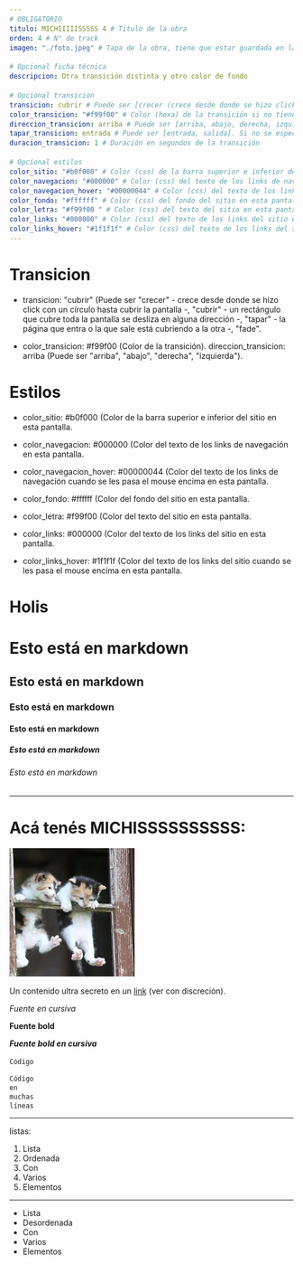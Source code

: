 ```yaml
---
# OBLIGATORIO
titulo: MICHIIIIISSSSS 4 # Titulo de la obra
orden: 4 # N° de track
imagen: "./foto.jpeg" # Tapa de la obra, tiene que estar guardada en la misma carpeta

# Opcional ficha técnica
descripcion: Otra transición distinta y otro color de fondo

# Opcional transicion
transicion: cubrir # Puede ser [crecer (crece desde donde se hizo click con un círculo hasta cubrir la pantalla), cubrir (una imagen/rectángulo que cubre toda la pantalla se desliza en alguna dirección), tapar (la página que entra o la que sale está cubriendo a la otra), fade]. Si no se especifica, es crecer por defecto
color_transicion: "#f99f00" # Color (hexa) de la transición si no tiene imagen, es #000000 por defecto. Válido para transiciones [crecer, cubrir (sin imagen)]
direccion_transicion: arriba # Puede ser [arriba, abajo, derecha, izquierda]. Si no se especifíca, es derecha por defecto. Válido para [cubrir]
tapar_transicion: entrada # Puede ser [entrada, salida]. Si no se especifíca, es entrada por defecto. Válido para [tapar]
duracion_transicion: 1 # Duración en segundos de la transición

# Opcional estilos
color_sitio: "#b0f000" # Color (css) de la barra superior e inferior del sitio en esta pantalla, es #000000 por defecto.
color_navegacion: "#000000" # Color (css) del texto de los links de navegación en esta pantalla, es #ffffff por defecto.
color_navegacion_hover: "#00000044" # Color (css) del texto de los links de navegación cuando se les pasa el mouse encima en esta pantalla, es #eeeeee44 por defecto.
color_fondo: "#ffffff" # Color (css) del fondo del sitio en esta pantalla, es #ffffff por defecto.
color_letra: "#f99f00 " # Color (css) del texto del sitio en esta pantalla, es #000000 por defecto.
color_links: "#000000" # Color (css) del texto de los links del sitio en esta pantalla, es #065A82 por defecto.
color_links_hover: "#1f1f1f" # Color (css) del texto de los links del sitio cuando se les pasa el mouse encima en esta pantalla, es #1C7293 por defecto.
---
```


# Transicion
- transicion: "cubrir" (Puede ser "crecer" - crece desde donde se hizo click con un círculo hasta cubrir la pantalla -, "cubrir" - un rectángulo que cubre toda la pantalla se desliza en alguna dirección -, "tapar" - la página que entra o la que sale está cubriendo a la otra -, "fade".

- color\_transicion: #f99f00 (Color de la transición).
direccion_transicion: arriba (Puede ser "arriba", "abajo", "derecha", "izquierda").

# Estilos
- color\_sitio: #b0f000 (Color de la barra superior e inferior del sitio en esta pantalla.

- color\_navegacion: #000000 (Color del texto de los links de navegación en esta pantalla.

- color\_navegacion_hover: #00000044 (Color del texto de los links de navegación cuando se les pasa el mouse encima en esta pantalla.

- color\_fondo: #ffffff (Color del fondo del sitio en esta pantalla.

- color\_letra: #f99f00 (Color del texto del sitio en esta pantalla.

- color\_links: #000000 (Color del texto de los links del sitio en esta pantalla.

- color\_links_hover: #1f1f1f (Color del texto de los links del sitio cuando se les pasa el mouse encima en esta pantalla.

# Holis

# Esto está en markdown
## Esto está en markdown
### Esto está en markdown
#### Esto está en markdown
##### Esto está en markdown
###### Esto está en markdown

---

# Acá tenés MICHISSSSSSSSSS:

![michis](./foto.jpeg)

Un contenido ultra secreto en un [link](https://www.youtube.com/watch?v=dQw4w9WgXcQ) (ver con discreción).

*Fuente en cursiva*

**Fuente bold**

_**Fuente bold en cursiva**_

`Código`

```
Código
en
muchas
líneas
```

---

listas:

1. Lista
2. Ordenada
3. Con
4. Varios
5. Elementos

---

- Lista
- Desordenada
- Con
- Varios
- Elementos

